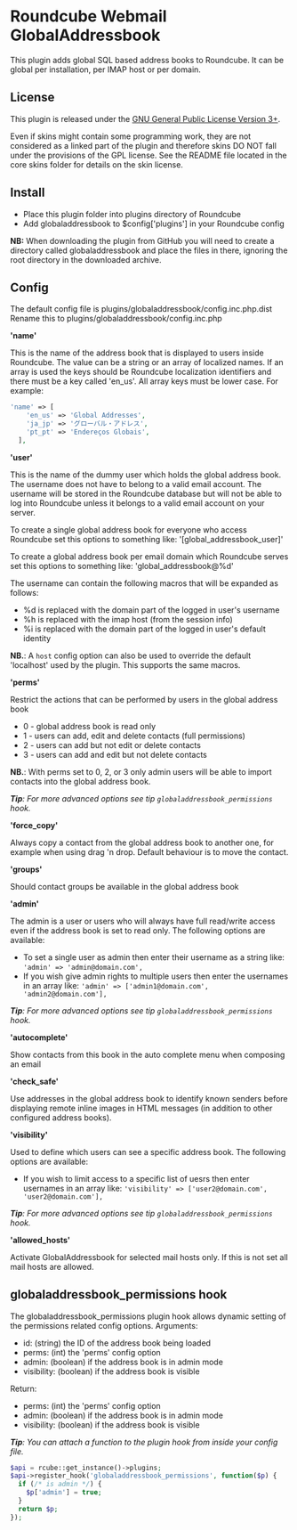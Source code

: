 Roundcube Webmail GlobalAddressbook
===================================
This plugin adds global SQL based address books to Roundcube. It can be
global per installation, per IMAP host or per domain.

License
-------
This plugin is released under the [GNU General Public License Version 3+][gpl].

Even if skins might contain some programming work, they are not considered
as a linked part of the plugin and therefore skins DO NOT fall under the
provisions of the GPL license. See the README file located in the core skins
folder for details on the skin license.

Install
-------
* Place this plugin folder into plugins directory of Roundcube
* Add globaladdressbook to $config['plugins'] in your Roundcube config

**NB:** When downloading the plugin from GitHub you will need to create a
directory called globaladdressbook and place the files in there, ignoring the
root directory in the downloaded archive.

Config
------
The default config file is plugins/globaladdressbook/config.inc.php.dist
Rename this to plugins/globaladdressbook/config.inc.php

**'name'**

This is the name of the address book that is displayed to users inside
Roundcube. The value can be a string or an array of localized names. If an
array is used the keys should be Roundcube localization identifiers and there
must be a key called 'en_us'. All array keys must be lower case. For example:
```php
'name' => [
    'en_us' => 'Global Addresses',
    'ja_jp' => 'グローバル・アドレス',
    'pt_pt' => 'Endereços Globais',
  ],
```

**'user'**

This is the name of the dummy user which holds the global address book.
The username does not have to belong to a valid email account. The username
will be stored in the Roundcube database but will not be able to log into
Roundcube unless it belongs to a valid email account on your server.

To create a single global address book for everyone who access Roundcube set
this options to something like: '[global_addressbook_user]'

To create a global address book per email domain which Roundcube serves set
this options to something like: 'global_addressbook@%d'

The username can contain the following macros that will be expanded as
follows:
* %d is replaced with the domain part of the logged in user's username
* %h is replaced with the imap host (from the session info)
* %i is replaced with the domain part of the logged in user's default identity

**NB.**: A `host` config option can also be used to override the default
'localhost' used by the plugin. This supports the same macros.

**'perms'**

Restrict the actions that can be performed by users in the global address book
* 0 - global address book is read only
* 1 - users can add, edit and delete contacts (full permissions)
* 2 - users can add but not edit or delete contacts
* 3 - users can add and edit but not delete contacts

**NB.**: With perms set to 0, 2, or 3 only admin users will be able to import
contacts into the global address book.

_**Tip**: For more advanced options see tip `globaladdressbook_permissions` hook._

**'force_copy'**

Always copy a contact from the global address book to another one, for example
when using drag 'n drop. Default behaviour is to move the contact.

**'groups'**

Should contact groups be available in the global address book

**'admin'**

The admin is a user or users who will always have full read/write access even
if the address book is set to read only. The following options are available:
* To set a single user as admin then enter their username as a string like:
  `'admin' => 'admin@domain.com',`
* If you wish give admin rights to multiple users then enter the usernames in
  an array like: `'admin' => ['admin1@domain.com', 'admin2@domain.com'],`

_**Tip**: For more advanced options see tip `globaladdressbook_permissions` hook._

**'autocomplete'**

Show contacts from this book in the auto complete menu when composing an email

**'check_safe'**

Use addresses in the global address book to identify known senders before
displaying remote inline images in HTML messages (in addition to other
configured address books).

**'visibility'**

Used to define which users can see a specific address book. The following
options are available:
* If you wish to limit access to a specific list of uesrs then enter usernames
  in an array like: `'visibility' => ['user2@domain.com', 'user2@domain.com'],`

_**Tip**: For more advanced options see tip `globaladdressbook_permissions` hook._

**'allowed_hosts'**

Activate GlobalAddressbook for selected mail hosts only. If this is not set all
mail hosts are allowed.

globaladdressbook_permissions hook
----------------------------------
The globaladdressbook_permissions plugin hook allows dynamic setting of the
permissions related config options.
Arguments:
* id: (string) the ID of the address book being loaded
* perms: (int) the 'perms' config option
* admin: (boolean) if the address book is in admin mode
* visibility: (boolean) if the address book is visible

Return:
* perms: (int) the 'perms' config option
* admin: (boolean) if the address book is in admin mode
* visibility: (boolean) if the address book is visible

_**Tip**: You can attach a function to the plugin hook from inside your config file._
```php
$api = rcube::get_instance()->plugins;
$api->register_hook('globaladdressbook_permissions', function($p) {
  if (/* is admin */) {
    $p['admin'] = true;
  }
  return $p;
});
```

[gpl]: https://www.gnu.org/licenses/gpl.html